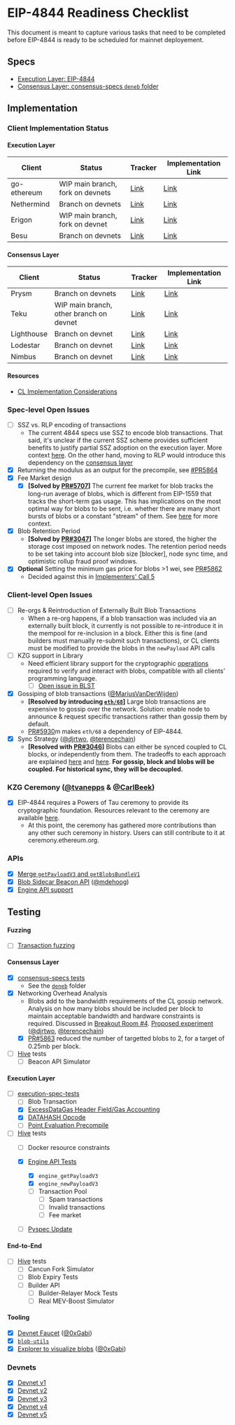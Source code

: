 # EIP-4844 Readiness Checklist

This document is meant to capture various tasks that need to be completed before EIP-4844 is ready to be scheduled for mainnet deployement. 

## Specs

- [Execution Layer: EIP-4844](https://eips.ethereum.org/EIPS/eip-4844)
- [Consensus Layer: consensus-specs `deneb` folder](https://github.com/ethereum/consensus-specs/tree/dev/specs/deneb)

## Implementation

### Client Implementation Status 

#### Execution Layer 

| Client | Status | Tracker | Implementation Link | 
| ------ | ------ | ---- | ----- | 
| go-ethereum | WIP main branch, fork on devnets | [Link](https://github.com/ethereum/go-ethereum/issues/27047) | [Link](https://github.com/mdehoog/go-ethereum/tree/eip-4844) | 
| Nethermind | Branch on devnets | [Link](https://github.com/NethermindEth/nethermind/issues/4558) | [Link](https://github.com/NethermindEth/nethermind/pull/4858) | 
| Erigon | WIP main branch, fork on devnet | [Link](https://github.com/ledgerwatch/erigon/pulls?q=is%3Apr+label%3Adencun+) | [Link](https://github.com/roberto-bayardo/erigon/pull/1) |
| Besu | Branch on devnets | [Link](https://github.com/hyperledger/besu/issues/4631) | [Link](https://github.com/hyperledger/besu/commits/eip-4844-interop) | 

#### Consensus Layer 

| Client | Status | Tracker | Implementation Link | 
| ------ | ------ | ---- | ----- | 
| Prysm | Branch on devnets | [Link](https://github.com/prysmaticlabs/prysm/issues/11823)| [Link](https://github.com/prysmaticlabs/prysm/tree/eip4844) |
| Teku | WIP main branch, other branch on devnet | [Link](https://github.com/ConsenSys/teku/issues/5681) | [Link](https://github.com/ConsenSys/teku/tree/4844-interop) |
| Lighthouse | Branch on devnet | [Link](https://github.com/sigp/lighthouse/issues?q=is%3Aissue+is%3Aopen+label%3Adeneb) | [Link](https://github.com/sigp/lighthouse/tree/deneb-free-blobs)  |
| Lodestar | Branch on devnet | [Link](https://github.com/ChainSafe/lodestar/issues/5279) | [Link](https://github.com/ChainSafe/lodestar/tree/g11tech/free-the-blobs) | 
| Nimbus | Branch on devnet |  [Link](https://github.com/status-im/nimbus-eth2/issues/4395) | [Link](https://github.com/status-im/nimbus-eth2/tree/unstable) |

#### Resources 
 - [CL Implementation Considerations](https://hackmd.io/@terencechain/ByH4cbMfi) 

### Spec-level Open Issues 

- [ ] SSZ vs. RLP encoding of transactions
    - The current 4844 specs use SSZ to encode blob transactions. That said, it's unclear if the current SSZ scheme provides sufficient benefits to justify partial SSZ adoption on the execution layer. More context [here](https://hackmd.io/nz-IqXLPQ-yahFPFlPl62A). On the other hand, moving to RLP would introduce this dependency on the [consensus layer](https://github.com/ethereum/consensus-specs/pull/3345/files)
- [x] Returning the modulus as an output for the precompile, see [#PR5864](https://github.com/ethereum/EIPs/pull/5864)
- [x] Fee Market design
    - [x] **[Solved by [PR#5707](https://github.com/ethereum/EIPs/pull/5353#issuecomment-1199277606)]** The current fee market for blob tracks the long-run average of blobs, which is different from EIP-1559 that tracks the short-term gas usage. This has implications on the most optimal way for blobs to be sent, i.e. whether there are many short bursts of blobs or a constant "stream" of them. See [here](https://github.com/ethereum/EIPs/pull/5353#issuecomment-1199277606) for more context. 
- [x] Blob Retention Period
    - **[Solved by [PR#3047](https://github.com/ethereum/consensus-specs/pull/3047)]** The longer blobs are stored, the higher the storage cost imposed on network nodes. The retention period needs to be set taking into account blob size [blocker], node sync time, and optimistic rollup fraud proof windows.
- [x] **Optional** Setting the minimum gas price for blobs >1 wei, see [PR#5862](https://github.com/ethereum/EIPs/pull/5862)
    - Decided against this in [Implementers' Call 5](https://github.com/ethereum/pm/issues/670)  


### Client-level Open Issues

- [ ] Re-orgs & Reintroduction of Externally Built Blob Transactions 
    - When a re-org happens, if a blob transaction was included via an externally built block, it currently is not possible to re-introduce it in the mempool for re-inclusion in a block. Either this is fine (and builders must manually re-submit such transactions), or CL clients must be modified to provide the blobs in the `newPayload` API calls
- [ ] KZG support in Library
    - Need efficient library support for the cryptographic [operations](https://github.com/ethereum/consensus-specs/blob/dev/specs/eip4844/polynomial-commitments.md) required to verify and interact with blobs, compatible with all clients' programming language. 
        - [ ] [Open issue in BLST](https://github.com/supranational/blst/issues/10)
- [x] Gossiping of blob transactions ([@MariusVanDerWijden](https://github.com/MariusVanDerWijden))
    - **[Resolved by introducing [`eth/68`](https://github.com/ethereum/EIPs/pull/5793)]** Large blob transactions are expensive to gossip over the network. Solution: enable node to announce & request specific transactions rather than gossip them by default.
    - [PR#5930](https://github.com/ethereum/EIPs/pull/5930)m makes `eth/68` a dependency of EIP-4844. 
- [x] Sync Strategy ([@djrtwo](https://github.com/djrtwo), [@terencechain](https://github.com/terencechain)) 
    - **[Resolved with [PR#3046](https://github.com/ethereum/consensus-specs/pull/3046)]** Blobs can either be synced coupled to CL blocks, or independently from them. The tradeoffs to each approach are explained [here](https://hackmd.io/_3lpo0FzRNa1l7XB0ELH7Q?view) and [here](https://notes.ethereum.org/RLOGb1hYQ0aWt3hcVgzhgQ?view). **For gossip, block and blobs will be coupled. For historical sync, they will be decoupled.** 

### KZG Ceremony ([@tvanepps](https://github.com/tvanepps) & [@CarlBeek](https://github.com/CarlBeek))
- [x] EIP-4844 requires a Powers of Tau ceremony to provide its cryptographic foundation. Resources relevant to the ceremony are available [here](https://github.com/ethereum/KZG-Ceremony). 
    - At this point, the ceremony has gathered more contributions than any other such ceremony in history. Users can still contribute to it at ceremony.ethereum.org. 

### APIs
- [x] [Merge `getPayloadV3` and `getBlobsBundleV1`](https://github.com/ethereum/execution-apis/pull/402)
- [x] [Blob Sidecar Beacon API](https://github.com/Inphi/prysm/pull/21) ([@mdehoog](https://github.com/mdehoog))
- [x] [Engine API support](https://github.com/ethereum/execution-apis/pull/197)

## Testing 

#### Fuzzing 
- [ ] [Transaction fuzzing](https://github.com/MariusVanDerWijden/tx-fuzz)

#### Consensus Layer 
- [x] [consensus-specs tests](https://github.com/ethereum/consensus-specs/tree/dev/tests/core/pyspec)
    - See the [`deneb`](https://github.com/ethereum/consensus-specs/tree/dev/tests/core/pyspec/eth2spec/test/deneb) folder
- [x] Networking Overhead Analysis
    - Blobs add to the bandwidth requirements of the CL gossip network. Analysis on how many blobs should be included per block to maintain acceptable bandwidth and hardware constraints is required. Discussed in [Breakout Room #4](https://docs.google.com/document/d/1KgKZnb5P07rdLBb_nRCaXhzG_4PBoZXtFQNzKO2mrvc/edit#heading=h.t7yop7yz4l6m). [Proposed experiment](https://notes.ethereum.org/lQ_75o64R9q8ddt3M9M3tg?view) ([@djrtwo](https://github.com/djrtwo), [@terencechain](https://github.com/terencechain)) 
    - [x] [PR#5863](https://github.com/ethereum/EIPs/pull/5863) reduced the number of targetted blobs to 2, for a target of 0.25mb per block. 
- [ ] [Hive](https://github.com/ethereum/hive) tests
    - [ ] Beacon API Simulator

#### Execution Layer
- [ ] [execution-spec-tests](https://github.com/ethereum/execution-spec-tests/tree/main/fillers/eips/eip4844#-execution-specification-test-cases)
    - [ ] Blob Transaction
    - [x] [ExcessDataGas Header Field/Gas Accounting](https://github.com/ethereum/execution-spec-tests/blob/main/fillers/eips/eip4844/excess_data_gas.py)
    - [x] [DATAHASH Opcode](https://github.com/ethereum/execution-spec-tests/blob/main/fillers/eips/eip4844/datahash_opcode.py)
    - [ ] [Point Evaluation Precompile](https://github.com/ethereum/execution-spec-tests/pull/104/files)
- [ ] [Hive](https://github.com/ethereum/hive) tests
    - [ ] Docker resource constraints
    - [x] [Engine API Tests](https://github.com/ethereum/hive/pull/759)
        - [x] `engine_getPayloadV3`
        - [x] `engine_newPayloadV3`
        - [ ] Transaction Pool
            - [ ] Spam transactions
            - [ ] Invalid transactions
            - [ ] Fee market 
    - [ ] [Pyspec Update](https://github.com/ethereum/hive/pull/765)


#### End-to-End
- [ ] [Hive](https://github.com/ethereum/hive) tests
    - [ ] Cancun Fork Simulator
    - [ ] Blob Expiry Tests
    - [ ] Builder API
        - [ ] Builder-Relayer Mock Tests
        - [ ] Real MEV-Boost Simulator
#### Tooling 

- [x] [Devnet Faucet](https://eip4844-faucet.vercel.app/) ([@0xGabi](https://github.com/0xGabi))
- [x] [`blob-utils`](https://github.com/Inphi/blob-utils) 
- [x] [Explorer to visualize blobs](https://github.com/blossomlabs/blobscan) ([@0xGabi](https://github.com/0xGabi))

### Devnets 

- [x] [Devnet v1](https://hackmd.io/@inphi/SJMXL1P6c)
- [x] [Devnet v2](https://hackmd.io/@inphi/SJKLtgJXs) 
- [x] [Devnet v3](https://notes.ethereum.org/@timbeiko/4844-devnet-3) 
- [x] [Devnet v4](https://notes.ethereum.org/@timbeiko/4844-devnet-4)
- [x] [Devnet v5](https://4844-devnet-5.ethpandaops.io/)